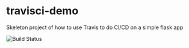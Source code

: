 # travisci-demo

Skeleton project of how to use Travis to do CI/CD on a simple flask app

![Build Status](https://travis-ci.org/OscarEnzing/travisci-demo.png)